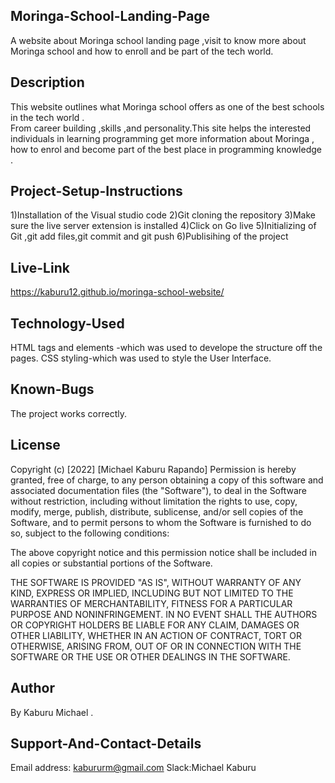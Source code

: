 ## Moringa-School-Landing-Page
A website about Moringa school landing page ,visit to know more about Moringa school and how to enroll and be part of the tech world.

## Description
This website outlines what Moringa school offers as one of the best schools in the tech world . <br> From career building ,skills ,and personality.This site helps the interested individuals in learning programming get more information about Moringa ,<br> how to enrol and become part of the best place in programming knowledge .

## Project-Setup-Instructions
1)Installation of the Visual studio code
2)Git cloning the repository
3)Make sure the live server extension is installed
4)Click on Go live
5)Initializing of Git ,git add files,git commit and git push
6)Publisihing of the project

## Live-Link
https://kaburu12.github.io/moringa-school-website/

## Technology-Used
HTML tags and elements -which was used to develope the structure off the pages.
CSS styling-which was used to style the User Interface.

## Known-Bugs
The project works correctly.

## License
Copyright (c) [2022] [Michael Kaburu Rapando]
Permission is hereby granted, free of charge, to any person obtaining a copy of this software and associated documentation files (the "Software"), to deal in the Software without restriction, including without limitation the rights to use, copy, modify, merge, publish, distribute, sublicense, and/or sell copies of the Software, and to permit persons to whom the Software is furnished to do so, subject to the following conditions:

The above copyright notice and this permission notice shall be included in all copies or substantial portions of the Software.

THE SOFTWARE IS PROVIDED "AS IS", WITHOUT WARRANTY OF ANY KIND, EXPRESS OR IMPLIED, INCLUDING BUT NOT LIMITED TO THE WARRANTIES OF MERCHANTABILITY, FITNESS FOR A PARTICULAR PURPOSE AND NONINFRINGEMENT. IN NO EVENT SHALL THE AUTHORS OR COPYRIGHT HOLDERS BE LIABLE FOR ANY CLAIM, DAMAGES OR OTHER LIABILITY, WHETHER IN AN ACTION OF CONTRACT, TORT OR OTHERWISE, ARISING FROM, OUT OF OR IN CONNECTION WITH THE SOFTWARE OR THE USE OR OTHER DEALINGS IN THE SOFTWARE.

## Author
By Kaburu Michael .

## Support-And-Contact-Details
Email address: kabururm@gmail.com
Slack:Michael Kaburu


